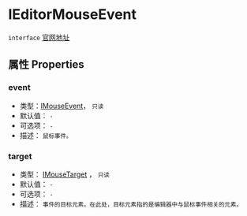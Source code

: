 # IEditorMouseEvent
`interface` [官网地址](https://microsoft.github.io/monaco-editor/docs.html#interfaces/editor.IEditorMouseEvent.html)

## 属性 Properties
### event
+ 类型：[IMouseEvent](../../global/interfaces/IMouseEvent.md)， `只读` 
+ 默认值： `-` 
+ 可选项： `-` 
+ 描述： `鼠标事件。` 
### target
+ 类型： [IMouseTarget](../aliase.md#imousetarget) ， `只读` 
+ 默认值： `-` 
+ 可选项： `-` 
+ 描述： `事件的目标元素。在此处，目标元素指的是编辑器中与鼠标事件相关的元素。` 